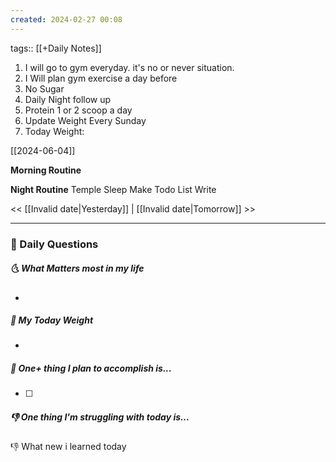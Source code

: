 ```yaml
---
created: 2024-02-27 00:08
---
```

tags:: [[+Daily Notes]]

1. I will go to gym everyday. it's no or never situation.
2. I Will plan gym exercise a day before
3. No Sugar
4. Daily Night follow up
5. Protein 1 or 2 scoop a day
6. Update Weight Every Sunday
7. Today Weight: 

[[2024-06-04]]

**Morning Routine**



**Night Routine**
Temple Sleep
Make Todo List
Write 


<< [[Invalid date|Yesterday]] | [[Invalid date|Tomorrow]] >>

---
### 📅 Daily Questions
##### 🌜 What Matters most in my life
- 

##### 🙌 My Today Weight
- 

##### 🚀 One+ thing I plan to accomplish is...
- [ ] 

##### 👎 One thing I'm struggling with today is...


👎 What new i learned today
